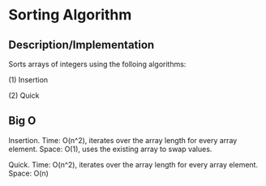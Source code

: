 # Sorting Algorithm

## Description/Implementation
Sorts arrays of integers using the folloing algorithms:

(1) Insertion

(2) Quick

## Big O
Insertion. Time: O(n^2), iterates over the array length for every array element. Space: O(1), uses the existing array to swap values.

Quick. Time: O(n^2), iterates over the array length for every array element. Space: O(n)
